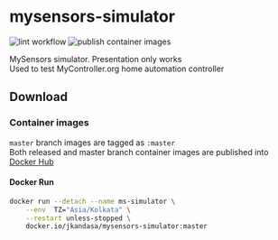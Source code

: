 # mysensors-simulator
![lint workflow](https://github.com/jkandasa/mysensors-simulator/actions/workflows/lint.yaml/badge.svg)
![publish container images](https://github.com/jkandasa/mysensors-simulator/actions/workflows/publish_container_images.yaml/badge.svg)

MySensors simulator. Presentation only works<br>
Used to test MyController.org home automation controller

## Download
### Container images
`master` branch images are tagged as `:master`<br>
Both released and master branch container images are published into [Docker Hub](https://hub.docker.com/r/jkandasa/mysensors-simulator)

#### Docker Run
```bash
docker run --detach --name ms-simulator \
    --env  TZ="Asia/Kolkata" \
    --restart unless-stopped \
    docker.io/jkandasa/mysensors-simulator:master
```
